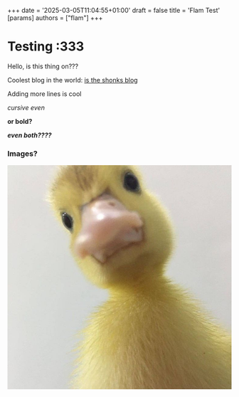 +++
date = '2025-03-05T11:04:55+01:00'
draft = false
title = 'Flam Test'
[params]
authors = ["flam"]
+++

# Testing :333
Hello, is this thing on???

Coolest blog in the world: [is the shonks blog](https://blog.shonk.software)

Adding more lines is cool

_cursive even_

**or bold?**

**_even both????_**

### Images?

![ducky here?](duck.jpg)